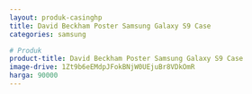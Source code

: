 ```yaml
---
layout: produk-casinghp
title: David Beckham Poster Samsung Galaxy S9 Case
categories: samsung

# Produk
product-title: David Beckham Poster Samsung Galaxy S9 Case
image-drive: 1Zt9b6eEMdpJFokBNjW0UEjuBr8VDkOmR
harga: 90000
---
```

